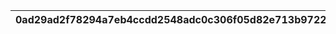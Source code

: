 |0ad29ad2f78294a7eb4ccdd2548adc0c306f05d82e713b9722a8909bded3913b|998d5498a0889c805e2342daf5766a5f593fe2aba68912f4dde1c5fbd65cd388|44b7e518eb8a235802952f12908435203222c8153d7a7d62c294f721822eec2d|b89cb612c08a691f59ca1bd5414c7fdf9117bfe914aff6bbf24e64a8f5f9ae75|
| --- | --- | --- | --- |